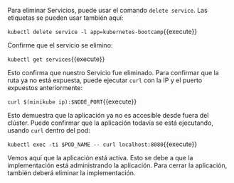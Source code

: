 Para eliminar Servicios, puede usar el comando `delete service`. Las etiquetas se pueden usar también aquí:

`kubectl delete service -l app=kubernetes-bootcamp`{{execute}}

Confirme que el servicio se elimino:

`kubectl get services`{{execute}}

Esto confirma que nuestro Servicio fue eliminado. Para confirmar que la ruta ya no está expuesta, puede ejecutar `curl` con la IP y el puerto expuestos anteriormente:

`curl $(minikube ip):$NODE_PORT`{{execute}}

Esto demuestra que la aplicación ya no es accesible desde fuera del clúster.
Puede confirmar que la aplicación todavía se está ejecutando, usando `curl` dentro del pod:

`kubectl exec -ti $POD_NAME -- curl localhost:8080`{{execute}}

Vemos aquí que la aplicación está activa. Esto se debe a que la implementación está administrando la aplicación. Para cerrar la aplicación, también deberá eliminar la implementación.
